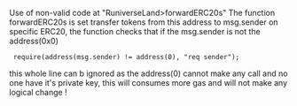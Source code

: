 Use of non-valid code at "RuniverseLand>forwardERC20s"
The function forwardERC20s is set transfer tokens from this address to msg.sender on specific ERC20, the function checks that if the msg.sender is not the address(0x0)

```
 require(address(msg.sender) != address(0), "req sender");
```

this whole line can b ignored as the address(0) cannot make any call and no one have it's private key, this will consumes more gas and will not make any logical change !